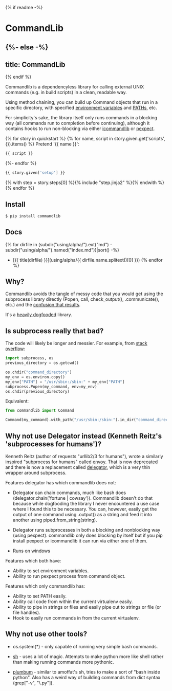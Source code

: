 {% if readme -%}
# CommandLib
{%- else -%}
---
title: CommandLib
---
{% endif %}

Commandlib is a dependencyless library for calling external UNIX commands
(e.g. in build scripts) in a clean, readable way.

Using method chaining, you can build up Command objects that run in a specific
directory, with specified [environment variables](using/alpha/environment-variables)
and [PATHs](using/alpha/add-directory-to-path), etc.

For simplicity's sake, the library itself only runs commands in a blocking
way (all commands run to completion before continuing), although it contains
hooks to run non-blocking via either [icommandlib](https://github.com/crdoconnor/icommandlib)
or [pexpect](https://pexpect.readthedocs.io/en/stable/).

{% for story in quickstart %}
{% for name, script in story.given.get('scripts', {}).items() %}
Pretend '{{ name }}':
```bash
{{ script }}
```
{%- endfor %}

```python
{{ story.given['setup'] }}
```

{% with step = story.steps[0] %}{% include "step.jinja2" %}{% endwith %}
{% endfor %}

## Install

```sh
$ pip install commandlib
```

## Docs

{% for dirfile in (subdir("using/alpha/").ext("md") - subdir("using/alpha/").named("index.md"))|sort() -%}
- [{{ title(dirfile) }}](using/alpha/{{ dirfile.name.splitext()[0] }})
{% endfor %}


## Why?

Commandlib avoids the tangle of messy code that you would
get using the subprocess library directly (Popen, call, check_output(), .communicate(), etc.)
and the [confusion that results](https://stackoverflow.com/questions/89228/calling-an-external-command-in-python).

It's a [heavily dogfooded](https://hitchdev.com/approach/contributing/extreme-dogfooding) library.

## Is subprocess really that bad?

The code will likely be longer and messier. For example, from [stack overflow](https://stackoverflow.com/questions/2231227/python-subprocess-popen-with-a-modified-environment):

```python
import subprocess, os
previous_directory = os.getcwd()

os.chdir("command_directory")
my_env = os.environ.copy()
my_env["PATH"] = "/usr/sbin:/sbin:" + my_env["PATH"]
subprocess.Popen(my_command, env=my_env)
os.chdir(previous_directory)
```

Equivalent:

```python
from commandlib import Command

Command(my_command).with_path("/usr/sbin:/sbin:").in_dir("command_directory").run()
```

## Why not use Delegator instead (Kenneth Reitz's 'subprocesses for humans')?

Kenneth Reitz (author of requests "urllib2/3 for humans"), wrote a similarly inspired "subprocess for humans"
called [envoy](https://github.com/kennethreitz/envoy). That is now deprecated and there is now a replacement called [delegator](https://github.com/kennethreitz/delegator.py), which is a very thin
wrapper around subprocess.

Features delegator has which commandlib does not:

* Delegator can chain commands, much like bash does (delegator.chain('fortune | cowsay')). Commandlib doesn't do that because while dogfooding the library I never encountered a use case where I found this to be necessary. You can, however, easily get the output of one command using .output() as a string and feed it into another using piped.from_string(string).

* Delegator runs subprocesses in both a blocking and nonblocking way (using pexpect). commandlib only does blocking by itself but if you pip install pexpect or icommandlib it can run via either one of them.

* Runs on windows

Features which both have:

* Ability to set environment variables.
* Ability to run pexpect process from command object.

Features which only commandlib has:

* Ability to set PATH easily.
* Ability call code from within the current virtualenv easily.
* Ability to pipe in strings or files and easily pipe out to strings or file (or file handles).
* Hook to easily run commands in from the current virtualenv.

## Why not use other tools?

* os.system(*) - only capable of running very simple bash commands.

* [sh](https://amoffat.github.io/sh/) - uses a lot of magic. Attempts to make python more like shell rather than making running commands more pythonic.

* [plumbum](https://plumbum.readthedocs.io/en/latest/) - similar to amoffat's sh, tries to make a sort of "bash inside python". Also has a weird way of building commands from dict syntax (grep["-v", "\\.py"]).
